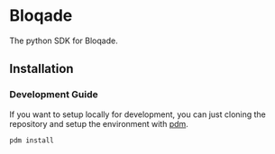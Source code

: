 # Bloqade

The python SDK for Bloqade.

## Installation

### Development Guide

If you want to setup locally for development, you can just cloning the repository and setup the
environment with [pdm](https://pdm.fming.dev/latest/).

```sh
pdm install
```
